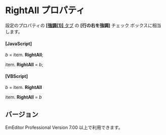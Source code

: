 # RightAll プロパティ

設定のプロパティの [**\[強調(1)\]** タブ](../../dlg/properties/highlight1/index) の **\[行の右を強調\]** チェック ボックスに相当します。

#### \[JavaScript\]

_b_ =
item. **RightAll**;

item. **RightAll** = _b_;

#### \[VBScript\]

_b_ =
item. **RightAll**

item. **RightAll** = _b_

## バージョン

EmEditor Professional Version 7.00 以上で利用できます。